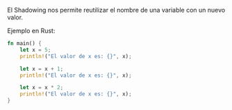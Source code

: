 El Shadowing nos permite reutilizar el nombre de una variable con un nuevo valor\.

Ejemplo en Rust:

```rust
fn main() { 
    let x = 5;
    println!("El valor de x es: {}", x);

    let x = x + 1; 
    println!("El valor de x es: {}", x);

    let x = x * 2;
    println!("El valor de x es: {}", x); 
}
```